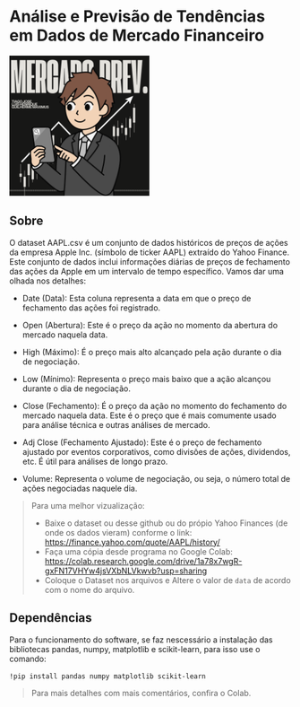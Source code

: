 # Análise e Previsão de Tendências em Dados de Mercado Financeiro

<img src="./imgs/img1.png" alt="Mercado Previsões" width = 250px>

## Sobre
O dataset AAPL.csv é um conjunto de dados históricos de preços de ações da empresa Apple Inc. (símbolo de ticker AAPL) extraído do Yahoo Finance. Este conjunto de dados inclui informações diárias de preços de fechamento das ações da Apple em um intervalo de tempo específico. Vamos dar uma olhada nos detalhes:

* Date (Data): Esta coluna representa a data em que o preço de fechamento das ações foi registrado.

* Open (Abertura): Este é o preço da ação no momento da abertura do mercado naquela data.

* High (Máximo): É o preço mais alto alcançado pela ação durante o dia de negociação.

* Low (Mínimo): Representa o preço mais baixo que a ação alcançou durante o dia de negociação.

* Close (Fechamento): É o preço da ação no momento do fechamento do mercado naquela data. Este é o preço que é mais comumente usado para análise técnica e outras análises de mercado.

* Adj Close (Fechamento Ajustado): Este é o preço de fechamento ajustado por eventos corporativos, como divisões de ações, dividendos, etc. É útil para análises de longo prazo.

* Volume: Representa o volume de negociação, ou seja, o número total de ações negociadas naquele dia.

 > Para uma melhor vizualização:
 > - Baixe o dataset ou desse github ou do própio Yahoo Finances (de onde os dados vieram) conforme o link:
  https://finance.yahoo.com/quote/AAPL/history/
 > - Faça uma cópia desde programa no Google Colab: https://colab.research.google.com/drive/1a78x7wgR-gxFN17VHYw4jsVXbNLVkwvb?usp=sharing
 > - Coloque o Dataset nos arquivos e Altere o valor de `data` de acordo com o nome do arquivo.

## Dependências

Para o funcionamento do software, se faz nescessário a instalação das bibliotecas pandas, numpy, matplotlib e scikit-learn, para isso use o comando:

    !pip install pandas numpy matplotlib scikit-learn
  > Para mais detalhes com mais comentários, confira o Colab.
